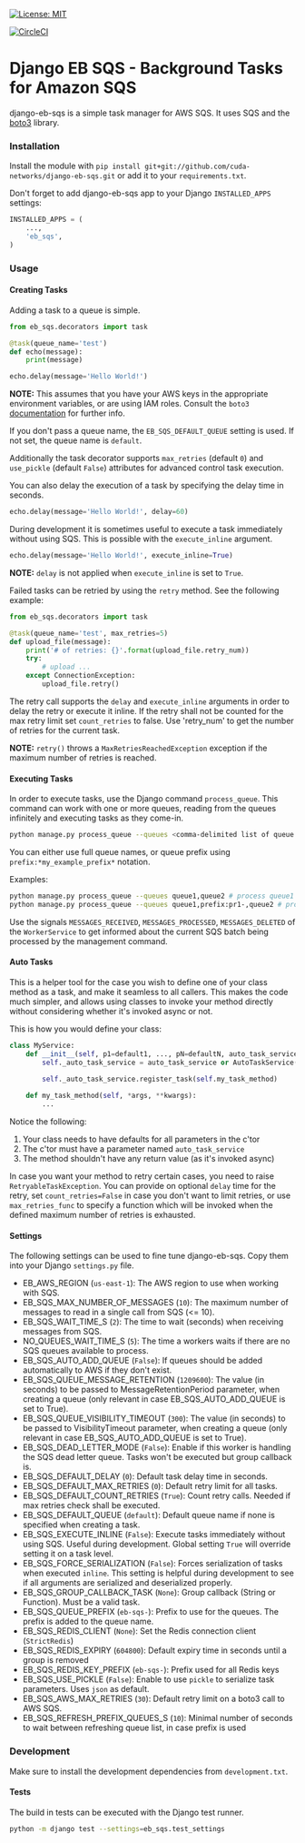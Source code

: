 
[![License: MIT](https://img.shields.io/badge/License-MIT-yellow.svg)](https://opensource.org/licenses/MIT)

[![CircleCI](https://img.shields.io/circleci/build/github/cuda-networks/django-eb-sqs/master)](https://circleci.com/gh/cuda-networks/django-eb-sqs/tree/master)

# Django EB SQS - Background Tasks for Amazon SQS

django-eb-sqs is a simple task manager for AWS SQS. It uses SQS and the [boto3](https://github.com/boto/boto3) library.

### Installation

Install the module with `pip install git+git://github.com/cuda-networks/django-eb-sqs.git` or add it to your `requirements.txt`.

Don't forget to add django-eb-sqs app to your Django `INSTALLED_APPS` settings:
```python
INSTALLED_APPS = (
    ...,
    'eb_sqs',
)
```

### Usage

#### Creating Tasks

Adding a task to a queue is simple.

```python
from eb_sqs.decorators import task

@task(queue_name='test')
def echo(message):
    print(message)

echo.delay(message='Hello World!')
```
**NOTE:** This assumes that you have your AWS keys in the appropriate environment variables, or are using IAM roles. Consult the `boto3` [documentation](https://boto3.readthedocs.org/en/latest/) for further info.

If you don't pass a queue name, the `EB_SQS_DEFAULT_QUEUE` setting is used. If not set, the queue name is `default`.

Additionally the task decorator supports `max_retries` (default `0`) and `use_pickle` (default `False`) attributes for advanced control task execution.

You can also delay the execution of a task by specifying the delay time in seconds.

```python
echo.delay(message='Hello World!', delay=60)
```

During development it is sometimes useful to execute a task immediately without using SQS. This is possible with the `execute_inline` argument.

```python
echo.delay(message='Hello World!', execute_inline=True)
```

**NOTE:** `delay` is not applied when `execute_inline` is set to `True`.

Failed tasks can be retried by using the `retry` method. See the following example:

```python
from eb_sqs.decorators import task

@task(queue_name='test', max_retries=5)
def upload_file(message):
    print('# of retries: {}'.format(upload_file.retry_num))
    try:
        # upload ...
    except ConnectionException:
        upload_file.retry()
```

The retry call supports the `delay` and `execute_inline` arguments in order to delay the retry or execute it inline. If the retry shall not be counted for the max retry limit set `count_retries` to false. Use 'retry_num' to get the number of retries for the current task.

**NOTE:** `retry()` throws a `MaxRetriesReachedException` exception if the maximum number of retries is reached.

#### Executing Tasks

In order to execute tasks, use the Django command `process_queue`.
This command can work with one or more queues, reading from the queues infinitely and executing tasks as they come-in.

```bash
python manage.py process_queue --queues <comma-delimited list of queue names>
```

You can either use full queue names, or queue prefix using `prefix:*my_example_prefix*` notation.

Examples:
```bash
python manage.py process_queue --queues queue1,queue2 # process queue1 and queue2
python manage.py process_queue --queues queue1,prefix:pr1-,queue2 # process queue1, queue2 and any queue whose name starts with 'pr1-'
```

Use the signals `MESSAGES_RECEIVED`, `MESSAGES_PROCESSED`, `MESSAGES_DELETED` of the `WorkerService` to get informed about the current SQS batch being processed by the management command.

#### Auto Tasks

This is a helper tool for the case you wish to define one of your class method as a task, and make it seamless to all callers.
This makes the code much simpler, and allows using classes to invoke your method directly without considering whether it's invoked async or not.

This is how you would define your class:
```python
class MyService:
    def __init__(self, p1=default1, ..., pN=defaultN, auto_task_service=None):
        self._auto_task_service = auto_task_service or AutoTaskService()

        self._auto_task_service.register_task(self.my_task_method)
    
    def my_task_method(self, *args, **kwargs):
        ...

```

Notice the following:
1. Your class needs to have defaults for all parameters in the c'tor
2. The c'tor must have a parameter named `auto_task_service`
3. The method shouldn't have any return value (as it's invoked async)

In case you want your method to retry certain cases, you need to raise `RetryableTaskException`.
You can provide on optional `delay` time for the retry, set `count_retries=False` in case you don't want to limit retries, or use `max_retries_func` to specify a function which will be invoked when the defined maximum number of retries is exhausted.   

#### Settings

The following settings can be used to fine tune django-eb-sqs. Copy them into your Django `settings.py` file.

- EB_AWS_REGION (`us-east-1`): The AWS region to use when working with SQS.
- EB_SQS_MAX_NUMBER_OF_MESSAGES (`10`): The maximum number of messages to read in a single call from SQS (<= 10).
- EB_SQS_WAIT_TIME_S (`2`): The time to wait (seconds) when receiving messages from SQS.
- NO_QUEUES_WAIT_TIME_S (`5`): The time a workers waits if there are no SQS queues available to process.
- EB_SQS_AUTO_ADD_QUEUE (`False`): If queues should be added automatically to AWS if they don't exist.
- EB_SQS_QUEUE_MESSAGE_RETENTION (`1209600`): The value (in seconds) to be passed to MessageRetentionPeriod parameter, when creating a queue (only relevant in case EB_SQS_AUTO_ADD_QUEUE is set to True).
- EB_SQS_QUEUE_VISIBILITY_TIMEOUT (`300`): The value (in seconds) to be passed to VisibilityTimeout parameter, when creating a queue (only relevant in case EB_SQS_AUTO_ADD_QUEUE is set to True).
- EB_SQS_DEAD_LETTER_MODE (`False`): Enable if this worker is handling the SQS dead letter queue. Tasks won't be executed but group callback is.
- EB_SQS_DEFAULT_DELAY (`0`): Default task delay time in seconds.
- EB_SQS_DEFAULT_MAX_RETRIES (`0`): Default retry limit for all tasks.
- EB_SQS_DEFAULT_COUNT_RETRIES (`True`): Count retry calls. Needed if max retries check shall be executed.
- EB_SQS_DEFAULT_QUEUE (`default`): Default queue name if none is specified when creating a task.
- EB_SQS_EXECUTE_INLINE (`False`): Execute tasks immediately without using SQS. Useful during development. Global setting `True` will override setting it on a task level.
- EB_SQS_FORCE_SERIALIZATION (`False`): Forces serialization of tasks when executed `inline`. This setting is helpful during development to see if all arguments are serialized and deserialized properly.
- EB_SQS_GROUP_CALLBACK_TASK (`None`): Group callback (String or Function). Must be a valid task.
- EB_SQS_QUEUE_PREFIX (`eb-sqs-`): Prefix to use for the queues. The prefix is added to the queue name.
- EB_SQS_REDIS_CLIENT (`None`): Set the Redis connection client (`StrictRedis`)
- EB_SQS_REDIS_EXPIRY (`604800`): Default expiry time in seconds until a group is removed
- EB_SQS_REDIS_KEY_PREFIX (`eb-sqs-`): Prefix used for all Redis keys
- EB_SQS_USE_PICKLE (`False`): Enable to use `pickle` to serialize task parameters. Uses `json` as default.
- EB_SQS_AWS_MAX_RETRIES (`30`): Default retry limit on a boto3 call to AWS SQS.
- EB_SQS_REFRESH_PREFIX_QUEUES_S (`10`): Minimal number of seconds to wait between refreshing queue list, in case prefix is used


### Development

Make sure to install the development dependencies from `development.txt`.

#### Tests

The build in tests can be executed with the Django test runner.

```bash
python -m django test --settings=eb_sqs.test_settings
```
